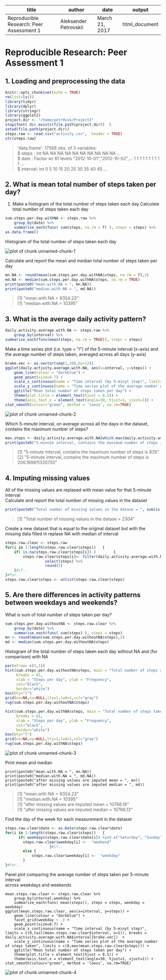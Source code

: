 title |	author | date |	output
------|--------|------|-------
Reproducible Research: Peer Assessment 1 | Aleksander Petrovskii | March 21, 2017 | html_document |


# Reproducible Research: Peer Assessment 1

## 1. Loading and preprocessing the data

```r
knitr::opts_chunk$set(echo = TRUE)  
rm(list=ls())  
library(tidyr)  
library(dplyr)  
library(stringr)  
library(ggplot2)  
project.dir <- "/home/petr0vsk/Project3"  
stopifnot( dir.exists(file.path(project.dir))  )  
setwd(file.path(project.dir))  
steps.raw <- read.csv("activity.csv",  header = TRUE)   
str(steps.raw)  
```
> 'data.frame':	17568 obs. of  3 variables:  
>  $ steps   : int  NA NA NA NA NA NA NA NA NA NA ...  
>  $ date    : Factor w/ 61 levels "2012-10-01","2012-10-02",..: 1 1 1 1 1 1 1 1 1 1 ...  
>  $ interval: int  0 5 10 15 20 25 30 35 40 45 ...  


## 2. What is mean total number of steps taken per day?

1. Make a histogram of the total number of steps taken each day Calculate total number of steps taken each day
```r
sum.steps.per.day.withNA <- steps.raw %>%
    group_by(date) %>%
    summarise_each(funs( sum(steps, na.rm = T) ), steps = steps) %>%
as.data.frame()
```
Histogram of the total number of steps taken each day

![plot of chunk unnamed-chunk-1](figure/01.png) 

Calculate and report the mean and median total number of steps taken per day
```r
mn.NA <- round(mean(sum.steps.per.day.withNA$steps, na.rm = T),2)
md.NA <- median(sum.steps.per.day.withNA$steps, na.rm = TRUE)
print(paste0("mean.with.NA = ", mn.NA))
print(paste0("median.with.NA = ", md.NA))
```
> [1] "mean.with.NA = 9354.23"  
> [1] "median.with.NA = 10395"  

## 3. What is the average daily activity pattern?
```r
daily.activity.average.with.NA <- steps.raw %>%
    group_by(interval) %>%
summarise_each(funs(mean(steps, na.rm = TRUE)), steps = steps) 
```
Make a time series plot (i.e. type = "l") of the 5-minute interval (x-axis) 
and the average number of steps taken, averaged across all days (y-axis)
```r
brake.vec <- as.vector(seq(1,288,by=12))  
ggplot(daily.activity.average.with.NA, aes(x=interval, y=steps)) +  
    geom_line(colour = "darkblue") +
    geom_point(size=0.7) +    
    scale_x_continuous(name = "Time interval (by 5-minyt step)", limits = c(0,tail(daily.activity.average.with.NA$interval,   n=1)), breaks = daily.activity.average.with.NA$interval[brake.vec])  +  
    scale_y_continuous(name = "Time series plot of the average number of steps taken", limits =   c(0,max(daily.activity.average.with.NA$steps))) +  
    ggtitle("Mean total number of steps taken per day") +  
    theme(plot.title = element_text(hjust = 0.5)) +  
    theme(axis.text.x = element_text(angle=30, hjust=1, vjust=1)) +  
stat_smooth(colour="green", method = 'loess', na.rm=TRUE)   
```
![plot of chunk unnamed-chunk-2](figure/02.png)   

Which 5-minute interval, on average across all the days in the dataset, contains the maximum number of steps?
```r
max.steps <- daily.activity.average.with.NA[which.max(daily.activity.average.with.NA$steps),]
print(paste0("5-minute interval, contains the maximum number of steps is ", max.steps))
```
> [1] "5-minute interval, contains the maximum number of steps is 835"             
> [2] "5-minute interval, contains the maximum number of steps is 206.169811320755"

## 4. Imputing missing values  
All of the missing values are replased with mean value for that 5-minute interval  
Calculate and report the total number of missing values in the dataset  
```r
print(paste0("Total number of missing values in the datase = ", sum(is.na(steps.raw$steps)) ))
```
> [1] "Total number of missing values in the datase = 2304"

Create a new dataset that is equal to the original dataset but with the missing data filled in
replase NA with median of interval   
```r
steps.raw.clear <- steps.raw
for(i in 1:length(steps.raw.clear$steps))   {
    if( is.na(steps.raw.clear$steps[i]) )        {
        steps.raw.clear$steps[i]<- filter(daily.activity.average.with.NA, interval==steps.raw.clear$interval[i])%>%
                  select(steps) %>%
                  round(2)
    }#if..
}#for..
steps.raw.clear$steps <- unlist(steps.raw.clear$steps)
```
## 5. Are there differences in activity patterns between weekdays and weekends?   
What is sum of total number of steps taken per day?   
```r
sum.steps.per.day.withoutNA <- steps.raw.clear %>%
    group_by(date) %>%
    summarise_each(funs( sum(steps) ), steps = steps) 
mn <- round(mean(sum.steps.per.day.withoutNA$steps),2)
md <- median(sum.steps.per.day.withoutNA$steps)
```
Histogram of the total number of steps taken each day without NA and (for comparison) with NA
```r
par(mfrow= c(2,1))
hist(sum.steps.per.day.withoutNA$steps, main = "Total number of steps after missing values are imputed", 
     breaks = 61,
     xlab = "Steps per day", ylab = "Frequency",
     col="black",
     border="white")
box(bty="l")
grid(nx=NA,ny=NULL,lty=1,lwd=1,col="gray")
rug(sum.steps.per.day.withoutNA$steps)

hist(sum.steps.per.day.withNA$steps, main = "Total number of steps taken each day with NA", 
     breaks = 61,
     xlab = "Steps per day", ylab = "Frequency",
     col="black",
     border="white")
box(bty="l")
grid(nx=NA,ny=NULL,lty=1,lwd=1,col="gray")
rug(sum.steps.per.day.withNA$steps)
```
![plot of chunk unnamed-chunk-3](figure/03.png) 

Print mean and median
```{r echo=TRUE}
print(paste0("mean.with.NA = ", mn.NA))
print(paste0("median.with.NA = ", md.NA))
print(paste0("after missing values are imputed mean = ", mn))
print(paste0("after missing values are imputed median = ", md))

```
> [1] "mean.with.NA = 9354.23"   
> [1] "median.with.NA = 10395"   
> [1] "after missing values are imputed mean = 10766.18"   
> [1] "after missing values are imputed median = 10766.13"  

Find the day of the week for each measurement in the dataset
```r
steps.raw.clear$date <- as.Date(steps.raw.clear$date)
for(i in 1:length(steps.raw.clear$steps))   {
      if( weekdays(steps.raw.clear$date[i]) %in% c("Saturday", "Sunday")  )   {
        steps.raw.clear$weekday[i] <-  "weekend"     
                    }#if..
        else {
            steps.raw.clear$weekday[i] <-  "weekday"
        } 
}#for..
```
Panel plot comparing the average number of steps taken per 5-minute interval   
across weekdays and weekends  

```{r echo=TRUE}
mean.steps.raw.clear <- steps.raw.clear %>%
    group_by(interval,weekday) %>%
    summarise_each(funs( mean(steps)), steps = steps, weekday = weekday) 
ggplot(mean.steps.raw.clear, aes(x=interval, y=steps)) +
    geom_line(colour = "darkblue") +  
    facet_grid(weekday ~ .) + 
    geom_point(size=0.7) +
    scale_x_continuous(name = "Time interval (by 5-minyt step)", limits = c(0,tail(mean.steps.raw.clear$interval, n=1)), breaks = daily.activity.average.with.NA$interval[brake.vec])  +
    scale_y_continuous(name = "Time series plot of the average number of steps taken", limits = c(0,max(mean.steps.raw.clear$steps))) +
    ggtitle("Mean total number of steps taken per day") +
    theme(plot.title = element_text(hjust = 0.5)) +
    theme(axis.text.x = element_text(angle=30, hjust=1, vjust=1)) +
stat_smooth(colour="green", method = 'loess', na.rm=TRUE) 
```
![plot of chunk unnamed-chunk-4](figure/04.png) 










































